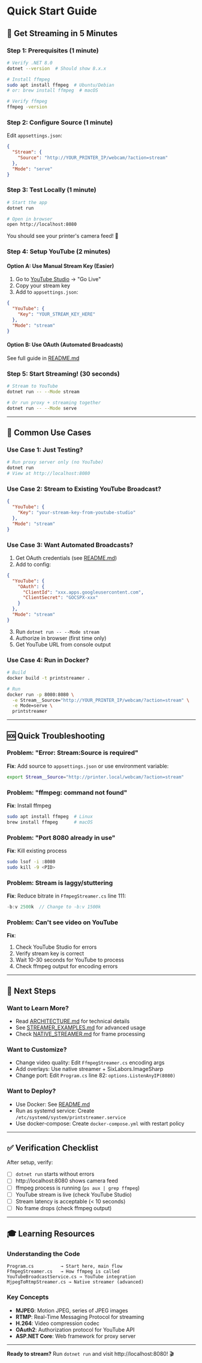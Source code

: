 # Quick Start Guide

## 🚀 Get Streaming in 5 Minutes

### Step 1: Prerequisites (1 minute)
```bash
# Verify .NET 8.0
dotnet --version  # Should show 8.x.x

# Install ffmpeg
sudo apt install ffmpeg  # Ubuntu/Debian
# or: brew install ffmpeg  # macOS

# Verify ffmpeg
ffmpeg -version
```

### Step 2: Configure Source (1 minute)
Edit `appsettings.json`:
```json
{
  "Stream": {
    "Source": "http://YOUR_PRINTER_IP/webcam/?action=stream"
  },
  "Mode": "serve"
}
```

### Step 3: Test Locally (1 minute)
```bash
# Start the app
dotnet run

# Open in browser
open http://localhost:8080
```

You should see your printer's camera feed! 🎉

### Step 4: Setup YouTube (2 minutes)

#### Option A: Use Manual Stream Key (Easier)
1. Go to [YouTube Studio](https://studio.youtube.com) → "Go Live"
2. Copy your stream key
3. Add to `appsettings.json`:
```json
{
  "YouTube": {
    "Key": "YOUR_STREAM_KEY_HERE"
  },
  "Mode": "stream"
}
```

#### Option B: Use OAuth (Automated Broadcasts)
See full guide in [README.md](README.md#youtube-api-setup)

### Step 5: Start Streaming! (30 seconds)
```bash
# Stream to YouTube
dotnet run -- --Mode stream

# Or run proxy + streaming together
dotnet run -- --Mode serve
```

---

## 🎯 Common Use Cases

### Use Case 1: Just Testing?
```bash
# Run proxy server only (no YouTube)
dotnet run
# View at http://localhost:8080
```

### Use Case 2: Stream to Existing YouTube Broadcast?
```json
{
  "YouTube": {
    "Key": "your-stream-key-from-youtube-studio"
  },
  "Mode": "stream"
}
```

### Use Case 3: Want Automated Broadcasts?
1. Get OAuth credentials (see [README.md](README.md#youtube-api-setup))
2. Add to config:
```json
{
  "YouTube": {
    "OAuth": {
      "ClientId": "xxx.apps.googleusercontent.com",
      "ClientSecret": "GOCSPX-xxx"
    }
  },
  "Mode": "stream"
}
```
3. Run `dotnet run -- --Mode stream`
4. Authorize in browser (first time only)
5. Get YouTube URL from console output

### Use Case 4: Run in Docker?
```bash
# Build
docker build -t printstreamer .

# Run
docker run -p 8080:8080 \
  -e Stream__Source="http://YOUR_PRINTER_IP/webcam/?action=stream" \
  -e Mode=serve \
  printstreamer
```

---

## 🆘 Quick Troubleshooting

### Problem: "Error: Stream:Source is required"
**Fix**: Add source to `appsettings.json` or use environment variable:
```bash
export Stream__Source="http://printer.local/webcam/?action=stream"
```

### Problem: "ffmpeg: command not found"
**Fix**: Install ffmpeg
```bash
sudo apt install ffmpeg  # Linux
brew install ffmpeg      # macOS
```

### Problem: "Port 8080 already in use"
**Fix**: Kill existing process
```bash
sudo lsof -i :8080
sudo kill -9 <PID>
```

### Problem: Stream is laggy/stuttering
**Fix**: Reduce bitrate in `FfmpegStreamer.cs` line 111:
```csharp
-b:v 2500k  // Change to -b:v 1500k
```

### Problem: Can't see video on YouTube
**Fix**: 
1. Check YouTube Studio for errors
2. Verify stream key is correct
3. Wait 10-30 seconds for YouTube to process
4. Check ffmpeg output for encoding errors

---

## 📖 Next Steps

### Want to Learn More?
- Read [ARCHITECTURE.md](ARCHITECTURE.md) for technical details
- See [STREAMER_EXAMPLES.md](STREAMER_EXAMPLES.md) for advanced usage
- Check [NATIVE_STREAMER.md](NATIVE_STREAMER.md) for frame processing

### Want to Customize?
- Change video quality: Edit `FfmpegStreamer.cs` encoding args
- Add overlays: Use native streamer + SixLabors.ImageSharp
- Change port: Edit `Program.cs` line 82: `options.ListenAnyIP(8080)`

### Want to Deploy?
- Use Docker: See [README.md](README.md#docker)
- Run as systemd service: Create `/etc/systemd/system/printstreamer.service`
- Use docker-compose: Create `docker-compose.yml` with restart policy

---

## ✅ Verification Checklist

After setup, verify:
- [ ] `dotnet run` starts without errors
- [ ] http://localhost:8080 shows camera feed
- [ ] ffmpeg process is running (`ps aux | grep ffmpeg`)
- [ ] YouTube stream is live (check YouTube Studio)
- [ ] Stream latency is acceptable (< 10 seconds)
- [ ] No frame drops (check ffmpeg output)

---

## 🎓 Learning Resources

### Understanding the Code
```
Program.cs          → Start here, main flow
FfmpegStreamer.cs   → How ffmpeg is called
YouTubeBroadcastService.cs → YouTube integration
MjpegToRtmpStreamer.cs → Native streamer (advanced)
```

### Key Concepts
- **MJPEG**: Motion JPEG, series of JPEG images
- **RTMP**: Real-Time Messaging Protocol for streaming
- **H.264**: Video compression codec
- **OAuth2**: Authorization protocol for YouTube API
- **ASP.NET Core**: Web framework for proxy server

---

**Ready to stream?** Run `dotnet run` and visit http://localhost:8080! 🎬
